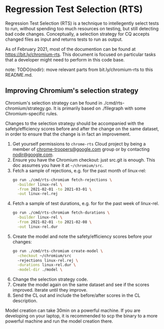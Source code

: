 # Regression Test Selection (RTS)

Regression Test Selection (RTS) is a technique to intellegently select tests to
run, without spending too much resources on testing, but still detecting bad
code changes. Conceptually, a selection strategy for CQ accepts changed files as
input and returns tests to run as output.

As of February 2021, most of the documention can be found at
https://bit.ly/chromium-rts. This document is focused on particular tasks
that a developer might need to perform in this code base.

note: TODO(nodir): move relevant parts from bit.ly/chromium-rts to this
README.md.

## Improving Chromium's selection strategy

Chromium's selection strategy can be found in ./cmd/rts-chromium/strategy.go.
It is primarily based on ./filegraph with some Chromium-specific rules.

Changes to the selection strategy should be accompanied with the
safety/efficiency scores before and after the change on the same dataset,
in order to ensure that the change is in fact an improvement.

1. Get yourself permissions to `chrome-rts` Cloud project by being a member of
  chrome-troopers@google.com group or by contacting nodir@google.com.
1. Ensure you have the Chromium checkout: just src.git is enough.
   This doc assumes you have it at `~/chromium/src`.
1. Fetch a sample of rejections, e.g. for the past month of linux-rel:
   ```bash
   go run ./cmd/rts-chromium fetch-rejections \
     -builder linux-rel \
     -from 2021-02-01 -to 2021-03-01 \
     -out linux-rel.rej
   ```
1. Fetch a sample of test durations, e.g. for for the past week of linux-rel.
   ```bash
   go run ./cmd/rts-chromium fetch-durations \
     -builder linux-rel \
     -from 2021-02-01 -to 2021-02-08 \
     -out linux-rel.dur
   ```
1. Create the model and note the safety/efficiency scores before your changes:
   ```bash
   go run ./cmd/rts-chromium create-model \
     -checkout ~/chromium/src
     -rejections linux-rel.rej \
     -durations linux-rel.dur \
     -model-dir ./model \
   ```
1. Change the selection strategy code.
1. Create the model again on the same dataset and see if the scores improved.
   Iterate until they improve.
1. Send the CL out and include the before/after scores in the CL description.

Model creation can take 30min on a powerful machine.
If you are developing on your laptop, it is recommended to scp the binary to
a more powerful machine and run the model creation there.
